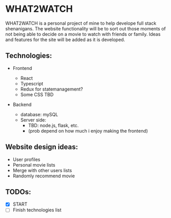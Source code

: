 # WHAT2WATCH

WHAT2WATCH is a personal project of mine to help develope full stack shenanigans. The website functionality will be to sort out those moments of not being able to decide on a movie to watch with friends or family. Ideas and features for the site will be added as it is developed.

## Technologies:
- Frontend
    - React
    - Typescript
    - Redux for statemanagement?
    - Some CSS TBD

- Backend
    - database: mySQL
    - Server side:
        - TBD: node.js, flask, etc.
        - (prob depend on how much i enjoy making the frontend)

## Website design ideas:
- User profiles
- Personal movie lists
- Merge with other users lists
- Randomly recommend movie

## TODOs:
- [x] START 
- [ ] Finish technologies list
